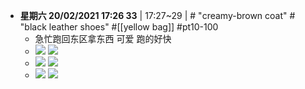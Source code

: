 - __星期六 20/02/2021 17:26 33__ | 17:27~29 | # "creamy-brown coat" # "black leather shoes" #[[yellow bag]] #pt10-100
    - 急忙跑回东区拿东西 可爱 跑的好快
    - ![](https://firebasestorage.googleapis.com/v0/b/firescript-577a2.appspot.com/o/imgs%2Fapp%2FXELiu-NovaKG%2FSwLzyHd94P.png?alt=media&token=608e4089-5261-449d-9447-36eb82b1d77c)
![](https://firebasestorage.googleapis.com/v0/b/firescript-577a2.appspot.com/o/imgs%2Fapp%2FXELiu-NovaKG%2FqUeE4SOzP6.png?alt=media&token=2544e4e5-1928-40cf-a9c6-aac8e9ff96cd)
    - ![](https://firebasestorage.googleapis.com/v0/b/firescript-577a2.appspot.com/o/imgs%2Fapp%2FXELiu-NovaKG%2FuYftUl8Dt8.png?alt=media&token=dafdd1cb-2eb4-46cd-88bd-b60d4cfd1600)
![](https://firebasestorage.googleapis.com/v0/b/firescript-577a2.appspot.com/o/imgs%2Fapp%2FXELiu-NovaKG%2FHTZo3F6A3L.png?alt=media&token=156dcaee-cb5f-4bc1-8ee8-ca906c414cae)
    - ![](https://firebasestorage.googleapis.com/v0/b/firescript-577a2.appspot.com/o/imgs%2Fapp%2FXELiu-NovaKG%2FRNElI_NdTP.png?alt=media&token=aa92eeb7-44db-40d3-9da2-b59ec9b02060)
![](https://firebasestorage.googleapis.com/v0/b/firescript-577a2.appspot.com/o/imgs%2Fapp%2FXELiu-NovaKG%2FNlmkKBvrpg.png?alt=media&token=09032da8-5151-4ad3-8256-9e07fe599bae)
